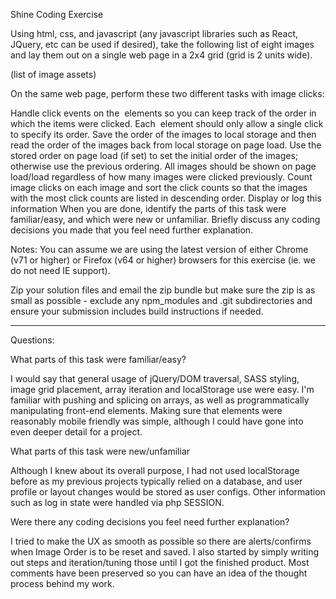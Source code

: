 Shine Coding Exercise


Using html, css, and javascript (any javascript libraries such as React, JQuery, etc can be used if desired), take the following list of eight images and lay them out on a single web page in a 2x4 grid (grid is 2 units wide).

(list of image assets)

On the same web page, perform these two different tasks with image clicks:

Handle click events on the <img> elements so you can keep track of the order in which the items were clicked.  Each <img> element should only allow a single click to specify its order. Save the order of the images to local storage and then read the order of the images back from local storage on page load. Use the stored order on page load (if set) to set the initial order of the images; otherwise use the previous ordering. All images should be shown on page load/load regardless of how many images were clicked previously.
Count image clicks on each image and sort the click counts so that the images with the most click counts are listed in descending order. Display or log this information
When you are done, identify the parts of this task were familiar/easy, and which were new or unfamiliar. Briefly discuss any coding decisions you made that you feel need further explanation.



Notes:
You can assume we are using the latest version of either Chrome (v71 or higher) or Firefox (v64 or higher) browsers for this exercise (ie. we do not need IE support).



Zip your solution files and email the zip bundle but make sure the zip is as small as possible - exclude any npm_modules and .git subdirectories and ensure your submission includes build instructions if needed.


------------------------------------------------------------------------------------------------------------------------------

Questions:

What parts of this task were familiar/easy?

I would say that general usage of jQuery/DOM traversal, SASS styling, image grid placement, array iteration and localStorage use were easy. I'm familiar with pushing and splicing on arrays, as well as programmatically manipulating front-end elements. Making sure that elements were reasonably mobile friendly was simple, although I could have gone into even deeper detail for a project.



What parts of this task were new/unfamiliar

Although I knew about its overall purpose, I had not used localStorage before as my previous projects typically relied on a database, and user profile or layout changes would be stored as user configs. Other information such as log in state were handled via php SESSION.



Were there any coding decisions you feel need further explanation?

I tried to make the UX as smooth as possible so there are alerts/confirms when Image Order is to be reset and saved. I also started by simply writing out steps and iteration/tuning those until I got the finished product. Most comments have been preserved so you can have an idea of the thought process behind my work.
